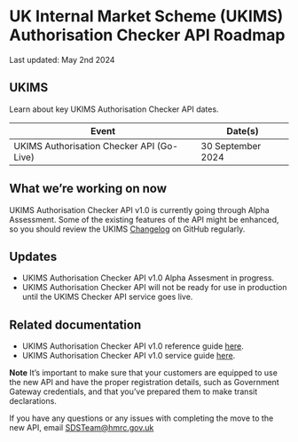 
# UK Internal Market Scheme (UKIMS) Authorisation Checker API Roadmap
Last updated: May 2nd 2024

## UKIMS
Learn about key UKIMS Authorisation Checker API dates.


| Event                                              | Date(s)              |
|----------------------------------------------------|----------------------|
|UKIMS Authorisation Checker API (Go-Live)    | 30 September 2024          |


## What we’re working on now
UKIMS Authorisation Checker API v1.0 is currently going through Alpha Assessment. Some of the existing features of the API might be enhanced, so you should review the UKIMS [Changelog](https://github.com/hmrc/ukim-auth-checker-api/wiki/Editing--UK-Internal-Market-Scheme-(UKIMS)-Authorisation-Checker-Changelog) on GitHub regularly.

## Updates

- UKIMS Authorisation Checker API v1.0 Alpha Assesment in progress.
- UKIMS Authorisation Checker API will not be ready for use in production until the UKIMS Checker API service goes live.

## Related documentation
- UKIMS Authorisation Checker API v1.0 reference guide [here](ukim-auth-checker-api/resources/public/api/conf/1.0).
- UKIMS Authorisation Checker API v1.0 service guide [here](/guides/ukim-auth-checker-api-service-guide/source/documentation/index.md).

 **Note** It’s important to make sure that your customers are equipped to use the new API and have the proper registration details, such as Government Gateway credentials, and that you’ve prepared them to make transit declarations.

If you have any questions or any issues with completing the move to the new API, email [SDSTeam@hmrc.gov.uk](mailto:SDSTeam@hmrc.gov.uk)

